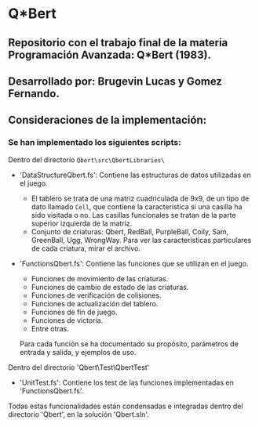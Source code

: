 # Q*Bert

## Repositorio con el trabajo final de la materia Programación Avanzada: Q*Bert (1983).

## Desarrollado por: Brugevin Lucas y Gomez Fernando.

## Consideraciones de la implementación:

### Se han implementado los siguientes scripts:


Dentro del directorio `Qbert\src\QbertLibraries\`
- 'DataStructureQbert.fs': Contiene las estructuras de datos utilizadas en el juego. 

    - El tablero se trata de una matriz cuadriculada de 9x9, de un tipo de dato llamado `Cell`, que contiene la característica si una casilla ha sido visitada o no. Las casillas funcionales se tratan de la parte superior izquierda de la matriz. 
    - Conjunto de criaturas: Qbert, RedBall, PurpleBall, Coily, Sam, GreenBall, Ugg, WrongWay. Para ver las características particulares de cada criatura, mirar el archivo.

- 'FunctionsQbert.fs': Contiene las funciones que se utilizan en el juego. 

    - Funciones de movimiento de las criaturas.
    - Funciones de cambio de estado de las criaturas.
    - Funciones de verificación de colisiones.
    - Funciones de actualización del tablero.
    - Funciones de fin de juego.
    - Funciones de victoria.
    - Entre otras.

    Para cada función se ha documentado su propósito, parámetros de entrada y salida, y ejemplos de uso.

Dentro del directorio 'Qbert\Test\QbertTest\'
- 'UnitTest.fs': Contiene los test de las funciones implementadas en 'FunctionsQbert.fs'. 

Todas estas funcionalidades están condensadas e integradas dentro del directorio 'Qbert\', en la solución 'Qbert.sln'.
